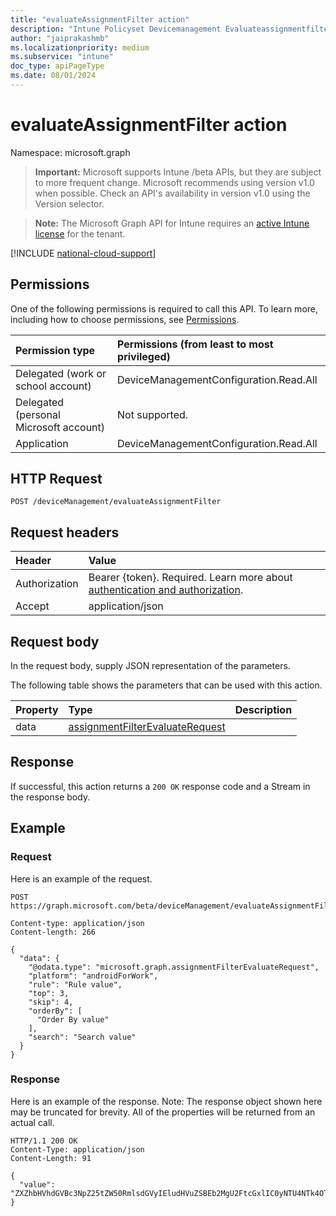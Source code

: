 ```yaml
---
title: "evaluateAssignmentFilter action"
description: "Intune Policyset Devicemanagement Evaluateassignmentfilter Api ."
author: "jaiprakashmb"
ms.localizationpriority: medium
ms.subservice: "intune"
doc_type: apiPageType
ms.date: 08/01/2024
---
```


# evaluateAssignmentFilter action

Namespace: microsoft.graph

> **Important:** Microsoft supports Intune /beta APIs, but they are subject to more frequent change. Microsoft recommends using version v1.0 when possible. Check an API's availability in version v1.0 using the Version selector.

> **Note:** The Microsoft Graph API for Intune requires an [active Intune license](https://go.microsoft.com/fwlink/?linkid=839381) for the tenant.



[!INCLUDE [national-cloud-support](../../includes/all-clouds.md)]

## Permissions
One of the following permissions is required to call this API. To learn more, including how to choose permissions, see [Permissions](/graph/permissions-reference).

|Permission type|Permissions (from least to most privileged)|
|:---|:---|
|Delegated (work or school account)|DeviceManagementConfiguration.Read.All|
|Delegated (personal Microsoft account)|Not supported.|
|Application|DeviceManagementConfiguration.Read.All|

## HTTP Request
<!-- {
  "blockType": "ignored"
}
-->
```http
POST /deviceManagement/evaluateAssignmentFilter
```

## Request headers
|Header|Value|
|:---|:---|
|Authorization|Bearer {token}. Required. Learn more about [authentication and authorization](/graph/auth/auth-concepts).|
|Accept|application/json|

## Request body
In the request body, supply JSON representation of the parameters.

The following table shows the parameters that can be used with this action.

|Property|Type|Description|
|:---|:---|:---|
|data|[assignmentFilterEvaluateRequest](../resources/intune-policyset-assignmentfilterevaluaterequest.md)||



## Response
If successful, this action returns a `200 OK` response code and a Stream in the response body.

## Example

### Request
Here is an example of the request.
```http
POST https://graph.microsoft.com/beta/deviceManagement/evaluateAssignmentFilter

Content-type: application/json
Content-length: 266

{
  "data": {
    "@odata.type": "microsoft.graph.assignmentFilterEvaluateRequest",
    "platform": "androidForWork",
    "rule": "Rule value",
    "top": 3,
    "skip": 4,
    "orderBy": [
      "Order By value"
    ],
    "search": "Search value"
  }
}
```

### Response
Here is an example of the response. Note: The response object shown here may be truncated for brevity. All of the properties will be returned from an actual call.
```http
HTTP/1.1 200 OK
Content-Type: application/json
Content-Length: 91

{
  "value": "ZXZhbHVhdGVBc3NpZ25tZW50RmlsdGVyIEludHVuZSBEb2MgU2FtcGxlIC0yNTU4NTk4OTA="
}
```
